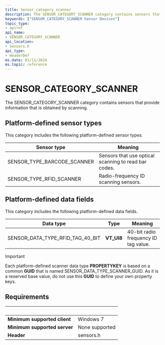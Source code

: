 ```yaml
---
title: Sensor_category_scanner
description: The SENSOR_CATEGORY_SCANNER category contains sensors that provide information that is obtained by scanning.
keywords: ["SENSOR_CATEGORY_SCANNER Sensor Devices"]
topic_type:
- apiref
api_name:
- SENSOR_CATEGORY_SCANNER
api_location:
- Sensors.h
api_type:
- HeaderDef
ms.date: 01/11/2024
ms.topic: reference
---
```


# SENSOR_CATEGORY_SCANNER

The SENSOR_CATEGORY_SCANNER category contains sensors that provide information that is obtained by scanning.

## Platform-defined sensor types

This category includes the following platform-defined sensor types.

| Sensor type | Meaning |
|---|---|
| SENSOR_TYPE_BARCODE_SCANNER | Sensors that use optical scanning to read bar codes. |
| SENSOR_TYPE_RFID_SCANNER | Radio-frequency ID scanning sensors. |

## Platform-defined data fields

This category includes the following platform-defined data fields.

| Data type | Type | Meaning |
|---|---|---|
| SENSOR_DATA_TYPE_RFID_TAG_40_BIT | **VT_UI8** | 40-bit radio frequency ID tag value. |

> [!IMPORTANT]
> Each platform-defined scanner data type **PROPERTYKEY** is based on a common **GUID** that is named SENSOR_DATA_TYPE_SCANNER_GUID. As it is a reserved base value, do not use this **GUID** to define your own property keys.

## Requirements

| &nbsp; | &nbsp; |
|---|---|
| **Minimum supported client** | Windows 7 |
| **Minimum supported server** | None supported |
| **Header** | sensors.h |
